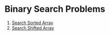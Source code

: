 # Binary Search Problems
1. [Search Sorted Array](./search_sorted_array.md)
2. [Search Shifted Array](./search_shifted_array.md)
